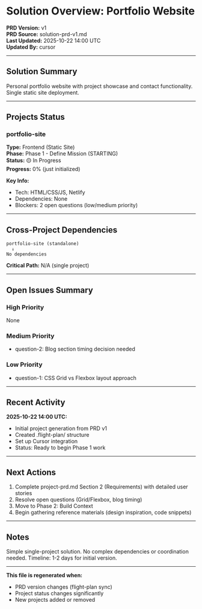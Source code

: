 # Solution Overview: Portfolio Website

**PRD Version:** v1  
**PRD Source:** solution-prd-v1.md  
**Last Updated:** 2025-10-22 14:00 UTC  
**Updated By:** cursor

---

## Solution Summary

Personal portfolio website with project showcase and contact functionality. Single static site deployment.

---

## Projects Status

### portfolio-site
**Type:** Frontend (Static Site)  
**Phase:** Phase 1 - Define Mission (STARTING)  
**Status:** 🟡 In Progress  
**Progress:** 0% (just initialized)

**Key Info:**
- Tech: HTML/CSS/JS, Netlify
- Dependencies: None
- Blockers: 2 open questions (low/medium priority)

---

## Cross-Project Dependencies

```
portfolio-site (standalone)
  ↓
No dependencies
```

**Critical Path:** N/A (single project)

---

## Open Issues Summary

### High Priority
None

### Medium Priority
- question-2: Blog section timing decision needed

### Low Priority
- question-1: CSS Grid vs Flexbox layout approach

---

## Recent Activity

**2025-10-22 14:00 UTC:**
- Initial project generation from PRD v1
- Created .flight-plan/ structure
- Set up Cursor integration
- Status: Ready to begin Phase 1 work

---

## Next Actions

1. Complete project-prd.md Section 2 (Requirements) with detailed user stories
2. Resolve open questions (Grid/Flexbox, blog timing)
3. Move to Phase 2: Build Context
4. Begin gathering reference materials (design inspiration, code snippets)

---

## Notes

Simple single-project solution. No complex dependencies or coordination needed. Timeline: 1-2 days for initial version.

---

**This file is regenerated when:**
- PRD version changes (flight-plan sync)
- Project status changes significantly
- New projects added or removed
